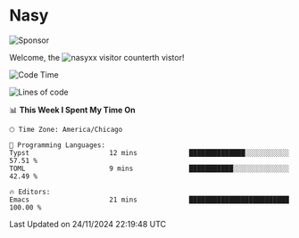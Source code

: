 # Nasy

<!--
<p align="center">
<img height="200" src="https://github-readme-stats.vercel.app/api?username=nasyxx&count_private=true&show_icons=true&theme=dracula&include_all_commits=true"/>
<img height="200" src="https://github-readme-stats.vercel.app/api/top-langs/?username=nasyxx&theme=dracula&hide=html,jupyter+notebook&count_private=true&show_icons=true"/>
</p>

  
----------------
-->

![Sponsor](https://img.shields.io/static/v1.svg?label=Sponsor&message=%E2%9D%A4&logo=GitHub&style=flat&color=pink)
 
Welcome, the ![nasyxx visitor counter](https://count.getloli.com/get/@nasyxx?theme=rule34)th vistor!
 
<!--START_SECTION:waka-->
![Code Time](http://img.shields.io/badge/Code%20Time-4%2C724%20hrs%2011%20mins-blue)

![Lines of code](https://img.shields.io/badge/From%20Hello%20World%20I%27ve%20Written-6.3%20million%20lines%20of%20code-blue)

📊 **This Week I Spent My Time On** 

```text
🕑︎ Time Zone: America/Chicago

💬 Programming Languages: 
Typst                    12 mins             ██████████████░░░░░░░░░░░   57.51 % 
TOML                     9 mins              ███████████░░░░░░░░░░░░░░   42.49 % 

🔥 Editors: 
Emacs                    21 mins             █████████████████████████   100.00 % 
```


 Last Updated on 24/11/2024 22:19:48 UTC
<!--END_SECTION:waka-->

<!-- ![visitors](https://visitor-badge.laobi.icu/badge?page_id=nasyxx.nasyxx) -->
